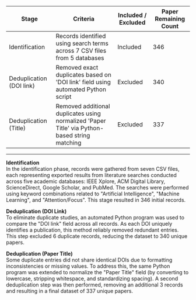 

| Stage                      | Criteria                                                                                       | Included / Excluded | Paper Remaining Count |
|---------------------------|------------------------------------------------------------------------------------------------|---------------------|------------------------|
| Identification            | Records identified using search terms across 7 CSV files from 5 databases                      | Included            | 346                    |
| Deduplication (DOI link)  | Removed exact duplicates based on 'DOI link' field using automated Python script               | Excluded            | 340                    |
| Deduplication (Title)     | Removed additional duplicates using normalized 'Paper Title' via Python-based string matching  | Excluded            | 337                    |


---

**Identification**  
In the identification phase, records were gathered from seven CSV files, each representing exported results from literature searches conducted across five academic databases: IEEE Xplore, ACM Digital Library, ScienceDirect, Google Scholar, and PubMed. The searches were performed using keyword combinations related to "Artificial Intelligence", "Machine Learning", and "Attention/Focus". This stage resulted in 346 initial records.

**Deduplication (DOI Link)**  
To eliminate duplicate studies, an automated Python program was used to compare the "DOI link" field across all records. As each DOI uniquely identifies a publication, this method reliably removed redundant entries. This step excluded 6 duplicate records, reducing the dataset to 340 unique papers.

**Deduplication (Paper Title)**  
Some duplicate entries did not share identical DOIs due to formatting inconsistencies or missing values. To address this, the same Python program was extended to normalize the "Paper Title" field (by converting to lowercase, stripping whitespace, and standardizing spacing). A second deduplication step was then performed, removing an additional 3 records and resulting in a final dataset of 337 unique papers.

